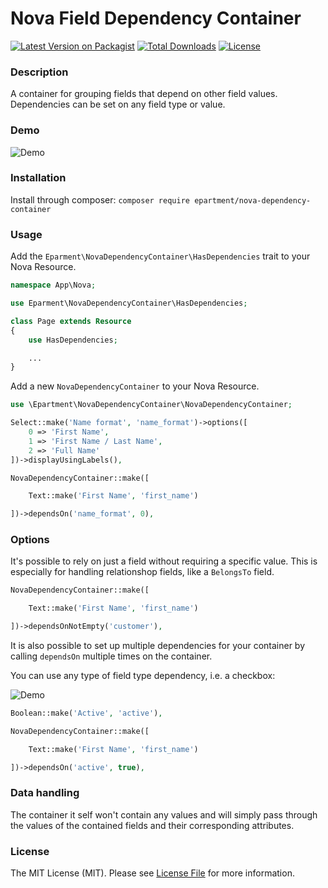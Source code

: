 # Nova Field Dependency Container

[![Latest Version on Packagist](https://img.shields.io/packagist/v/epartment/nova-dependency-container.svg)](https://packagist.org/packages/epartment/nova-dependency-container)
[![Total Downloads](https://img.shields.io/packagist/dt/epartment/nova-dependency-container.svg)](https://packagist.org/packages/epartment/nova-dependency-container)
[![License](https://img.shields.io/packagist/l/epartment/nova-dependency-container.svg)](https://github.com/epartment/nova-dependency-container/blob/master/LICENSE.md)

### Description

A container for grouping fields that depend on other field values. Dependencies can be set on any field type or value.

### Demo

![Demo](https://raw.githubusercontent.com/epartment/nova-dependency-container/master/docs/demo.gif)

### Installation

Install through composer: `composer require epartment/nova-dependency-container`

### Usage

Add the `Eparment\NovaDependencyContainer\HasDependencies` trait to your Nova Resource.

```php
namespace App\Nova;

use Eparment\NovaDependencyContainer\HasDependencies;

class Page extends Resource
{
    use HasDependencies;

    ...
}
```

Add a new `NovaDependencyContainer` to your Nova Resource.

```php
use \Epartment\NovaDependencyContainer\NovaDependencyContainer;

Select::make('Name format', 'name_format')->options([
    0 => 'First Name',
    1 => 'First Name / Last Name',
    2 => 'Full Name'
])->displayUsingLabels(),

NovaDependencyContainer::make([

    Text::make('First Name', 'first_name')

])->dependsOn('name_format', 0),
```

### Options

It's possible to rely on just a field without requiring a specific value. This is especially for handling relationshop fields, like a `BelongsTo` field.

```php
NovaDependencyContainer::make([

    Text::make('First Name', 'first_name')

])->dependsOnNotEmpty('customer'),
```

It is also possible to set up multiple dependencies for your container by calling `dependsOn` multiple times on the container.

You can use any type of field type dependency, i.e. a checkbox:

![Demo](https://raw.githubusercontent.com/epartment/nova-dependency-container/master/docs/demo-2.gif)

```php
Boolean::make('Active', 'active'),

NovaDependencyContainer::make([

    Text::make('First Name', 'first_name')

])->dependsOn('active', true),
```

### Data handling
The container it self won't contain any values and will simply pass through the values of the contained fields and their corresponding attributes.

### License
The MIT License (MIT). Please see [License File](https://github.com/epartment/nova-dependency-container/blob/master/LICENSE.md) for more information.
